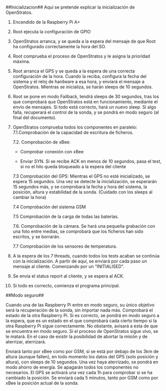 
##Inicializacion##
Aquí se pretende explicar la inicialización de OpenStratos.

1. Encendido de la Raspberry Pi A+
2. Root ejecuta la configuración de GPIO
3. OpenStratos arranca, y se queda a la espera del mensaje de que Root ha configurado correctamente la hora del SO.
4. Root comprueba el proceso de OpenStratos y le asigna la prioridad máxima.
5. Root arranca el GPS y se queda a la espera de una correcta configuración de la hora. Cuando la reciba, configura la fecha del sistema y el reloj de hardware a esa hora, y enviará el mensaje a OpenStratos. Mientras se inicializa, se harán sleeps de 10 segundos.
6. Root se pone en modo Failback, tendrá sleeps de 30 segundos, tras los que comprobará que OpenStratos está en funcionamiento, mediante el envío de mensajes. Si todo está correcto, hará un nuevo sleep. Si algo falla, recuperará el control de la sonda, y se pondrá en modo seguro (al final del documento).
7. OpenStratos comprueba todos los componentes en paralelo:
	7.1.Comprobación de la capacidad de escritura de ficheros.

 	7.2. Comprobación de xBee:
 
	- Comprobar conexión con xBee
   
	- Enviar SYN. Si se recibe ACK en menos de 10 segundos, pasa el test, si no el hilo queda bloqueado a la espera del cliente
 
	7.3 Comprobación del GPS: Mientras el GPS no esté inicializado, se espera 15 segundos. Una vez se detecte la inicialización, se esperarán 15 segundos más, y se comprobará la fecha y hora del sistema, la posición, altura y estabilidad de la sonda. (Cuidado con los sleeps al cambiar la hora)

	7.4 Comprobación del sistema GSM
 	
	7.5 Comprobación de la carga de todas las baterías.
 	
	7.6. Comprobación de la cámara. Se hará una pequeña grabación con una foto entre medias, se comprobará que los ficheros han sido escritos, y se borrarán.
 	
	7.7 Comprobación de los sensores de temperatura.

8. A la espera de los 7 threads, cuando todos los tests acaban se continúa con la inicialización. A partir de aquí, se enviará por cada paso un mensaje al cliente. Comenzando por un “INITIALISED”.

9. Se envía el status report al cliente, y se espera al ACK.

10. Si todo es correcto, comienza el programa principal.

##Modo seguro##

Cuando una de las Raspberry Pi entre en modo seguro, su único objetivo será la recuperación de la sonda, sin importar nada más. Comprobará el estado de la otra Raspberry Pi. Si es correcto, se pondrá en modo seguro a la espera, que es un estado en el que comprobará cada cierto tiempo si la otra Raspberry Pi sigue correctamente. No obstante, avisará a esta de que se encuentra en modo seguro. Si el proceso de OpenStratos sigue vivo, se le matará. En el caso de existir la posibilidad de abortar la misión y de aterrizar, aterrizará.

Enviará tanto por xBee como por GSM, si se está por debajo de los 3km de altura (aunque fallen), en todo momento los datos del GPS (solo posición y altura), con sleeps de 10 segundos. Una vez haya aterrizado, se pondrá en modo ahorro de energía. Se apagarán todos los componentes no necesarios. El GPS se activará una vez cada 1h para comprobar si se ha cambiado la posición. Se enviará cada 5 minutos, tanto por GSM como por xBee la posición actual de la sonda.
